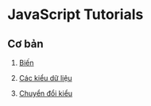 # JavaScript Tutorials

## Cơ bản

1. [Biến](01-fundamentals/variables.md)

2. [Các kiểu dữ liệu](01-fundamentals/data-types.md)

3. [Chuyển đổi kiểu](01-fundamentals/type-conversions.md)